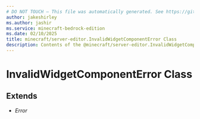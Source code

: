 ```yaml
---
# DO NOT TOUCH — This file was automatically generated. See https://github.com/mojang/minecraftapidocsgenerator to modify descriptions, examples, etc.
author: jakeshirley
ms.author: jashir
ms.service: minecraft-bedrock-edition
ms.date: 02/10/2025
title: minecraft/server-editor.InvalidWidgetComponentError Class
description: Contents of the @minecraft/server-editor.InvalidWidgetComponentError class.
---
```

# InvalidWidgetComponentError Class

## Extends
- *Error*

